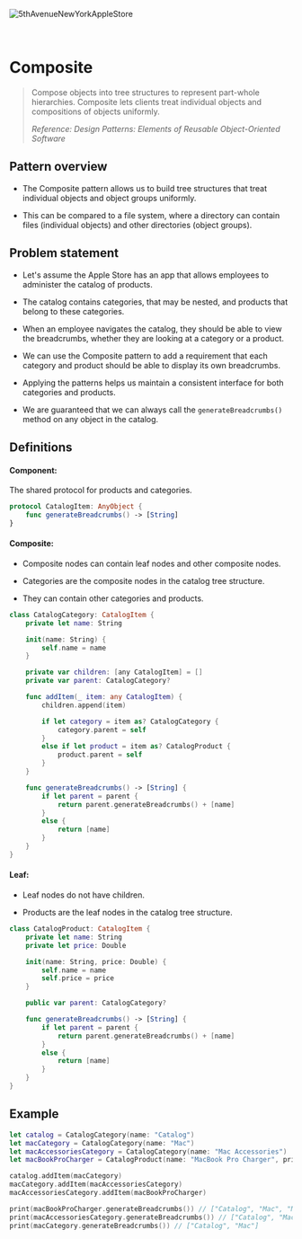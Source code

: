 ![5thAvenueNewYorkAppleStore](https://github.com/user-attachments/assets/386bae20-b662-470b-97a1-83b7ee367dfc)

<br />

# Composite

> Compose objects into tree structures to represent part-whole hierarchies. Composite lets clients treat individual objects and compositions of objects uniformly.
>
> _Reference: Design Patterns: Elements of Reusable Object-Oriented Software_

## Pattern overview

- The Composite pattern allows us to build tree structures that treat individual objects and object groups uniformly.

- This can be compared to a file system, where a directory can contain files (individual objects) and other directories (object groups).

## Problem statement

- Let's assume the Apple Store has an app that allows employees to administer the catalog of products.

- The catalog contains categories, that may be nested, and products that belong to these categories.

- When an employee navigates the catalog, they should be able to view the breadcrumbs, whether they are looking at a category or a product.

- We can use the Composite pattern to add a requirement that each category and product should be able to display its own breadcrumbs.

- Applying the patterns helps us maintain a consistent interface for both categories and products.

- We are guaranteed that we can always call the `generateBreadcrumbs()` method on any object in the catalog.

## Definitions

#### Component:

The shared protocol for products and categories.

```swift
protocol CatalogItem: AnyObject {
    func generateBreadcrumbs() -> [String]
}
```

#### Composite:

- Composite nodes can contain leaf nodes and other composite nodes.

- Categories are the composite nodes in the catalog tree structure.

- They can contain other categories and products.

```swift
class CatalogCategory: CatalogItem {
    private let name: String

    init(name: String) {
        self.name = name
    }

    private var children: [any CatalogItem] = []
    private var parent: CatalogCategory?

    func addItem(_ item: any CatalogItem) {
        children.append(item)

        if let category = item as? CatalogCategory {
            category.parent = self
        }
        else if let product = item as? CatalogProduct {
            product.parent = self
        }
    }

    func generateBreadcrumbs() -> [String] {
        if let parent = parent {
            return parent.generateBreadcrumbs() + [name]
        }
        else {
            return [name]
        }
    }
}
```

#### Leaf:

- Leaf nodes do not have children.

- Products are the leaf nodes in the catalog tree structure.

```swift
class CatalogProduct: CatalogItem {
    private let name: String
    private let price: Double

    init(name: String, price: Double) {
        self.name = name
        self.price = price
    }

    public var parent: CatalogCategory?

    func generateBreadcrumbs() -> [String] {
        if let parent = parent {
            return parent.generateBreadcrumbs() + [name]
        }
        else {
            return [name]
        }
    }
}
```

## Example

```swift
let catalog = CatalogCategory(name: "Catalog")
let macCategory = CatalogCategory(name: "Mac")
let macAccessoriesCategory = CatalogCategory(name: "Mac Accessories")
let macBookProCharger = CatalogProduct(name: "MacBook Pro Charger", price: 80)

catalog.addItem(macCategory)
macCategory.addItem(macAccessoriesCategory)
macAccessoriesCategory.addItem(macBookProCharger)

print(macBookProCharger.generateBreadcrumbs()) // ["Catalog", "Mac", "Mac Accessories", "MacBook Pro Charger"]
print(macAccessoriesCategory.generateBreadcrumbs()) // ["Catalog", "Mac", "Mac Accessories"]
print(macCategory.generateBreadcrumbs()) // ["Catalog", "Mac"]
```
